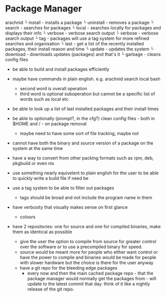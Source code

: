 # Package Manager

arachnid
    └ install - installs a package
    └ uninstall - removes a package
    └ search - searches for packages
        └ local - searches locally for packages and displays their info
            └ verbose - verbose search output
        └ verbose - verbose search output
        └ tag - packages will use a tag system for more refined searches and organisation
        └ last - get a list of the recently installed packages, their install reason and time
    └ update - updates the system
        └ download - downloads updates (packages) and that's it
    └ garbage - cleans config files

- be able to build and install packages efficiently
- maybe have commands in plain english. e.g. arachnid search local bash
    - second word is overall operation
    - third word is optional suboperation but cannot be a specific list of words such as local etc

- be able to look up a list of last installed packages and their install times
- be able to optionally (prompt?, in the cfg?) clean config files - both in $HOME and / - on package removal
    - maybe need to have some sort of file tracking, maybe not

- cannot have both the binary and source version of a package on the system at the same time
- have a way to convert from other packing formats such as rpm, deb, pkgbuild or even nix
- use something nearly equivelent to plain english for the user to be able to quickly write a build file if need be
- use a tag system to be able to filter out packages
    - tags should be broad and not include the program name in them
- have verbosity that visually makes sense on first glance
    - colours

- have 2 repositories: one for source and one for compiled binaries, make them as identical as possible
    - give the user the option to compile from source for greater control over the software or to use a precompiled binary for speed.
    - source would be meant more for people who either want control or have the power to compile and binaries would be made for people with slower hardware but the choice is there for the user anyway
    - have a git repo for the bleeding edge packages
        - every now and then the main cached package repo - that the package manager would normally get the packages from - will update to the latest commit that day. think of it like a nightly release of the git repo.

